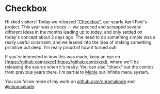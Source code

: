 # Checkbox

Hi xkcd visitors! Today we released ["Checkbox"](https://xkcd.com/2445"), our yearly April Fool's project. This year was a doozy -- we specced and scrapped several different ideas in the months leading up to today, and only settled on today's concept about 3 days ago. The need to do something simple was a really useful constraint, and we leaned into the idea of making something primitive but deep. I'm really proud of how it turned out!

If you're interested in how this was made, keep an eye on [https://github.com/xkcd](https://github.com/xkcd), where we'll be releasing the source when it's ready. You can also "check" out the comics from previous years there. I'm partial to [Maple](https://github.com/xkcd/maple) our infinite menu system.

You can follow more of my work on [github.com/chromakode](https://github.com/chromakode) and [@chromakode](https://twitter.com/chromakode).
